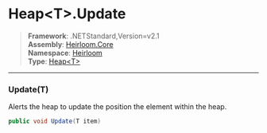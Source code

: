# Heap\<T>.Update

> **Framework**: .NETStandard,Version=v2.1  
> **Assembly**: [Heirloom.Core][0]  
> **Namespace**: [Heirloom][0]  
> **Type**: [Heap\<T>][1]

--------------------------------------------------------------------------------

### Update(T)

Alerts the heap to update the position the element within the heap.

```cs
public void Update(T item)
```

[0]: ../Heirloom.Core.md
[1]: Heirloom.Heap[T].md
